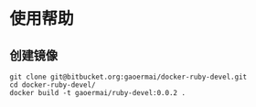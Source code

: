 # 使用帮助 #

## 创建镜像 ##

```
git clone git@bitbucket.org:gaoermai/docker-ruby-devel.git
cd docker-ruby-devel/
docker build -t gaoermai/ruby-devel:0.0.2 .
```